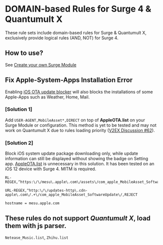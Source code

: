 # DOMAIN-based Rules for Surge 4 & Quantumult X

These rule sets include domain-based rules for Surge & Quantumult X, exclusively provide logical rules (AND, NOT) for Surge 4.

## How to use?

See [Create your own Surge Module](https://github.com/TPCTPCTPC/Adblock-gist#create-your-own-surge-module)

## Fix Apple-System-Apps Installation Error

Enabling [iOS OTA update blocker](https://raw.githubusercontent.com/TPCTPCTPC/Adblock-gist/master/DOMAINs/AppleOTA.list) will also blocks the installations of some Apple-Apps such as Weather, Home, Mail. 

### [Solution 1]
Add ```USER-AGENT,MobileAsset*,DIRECT``` on top of **AppleOTA.list** on your Surge Module or configuration. This method is yet to be tested and may not work on Quantumult X due to rules loading priority ([V2EX Discussion #62](https://www.v2ex.com/t/642077)).

### [Solution 2]
Block iOS system update package downloading only, while update information can still be displayed without showing the badge on Setting app. [AppleOTA.list](https://raw.githubusercontent.com/TPCTPCTPC/Adblock-gist/master/DOMAINs/AppleOTA.list) is unnecessary in this solution. It has been tested on an iOS 12 device with Surge 4. MITM is required.

```
RL-REGEX,^https:\/\/mesu\.apple\.com\/assets\/com_apple_MobileAsset_SoftwareUpdate\/,REJECT

URL-REGEX,^http:\/\/updates-http\.cdn-apple\.com\/.+\/com_apple_MobileAsset_SoftwareUpdate\/,REJECT

hostname = mesu.apple.com
```

## These rules do not support *Quantumult X*, load them with js parser.
```Netease_Music.list```, ```Zhihu.list```
